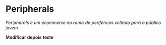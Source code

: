 # Peripherals 

*Peripherals é um ecommerce no ramo de periféricos voltado para o público jovem.*

**Modificar depois**
**teste**